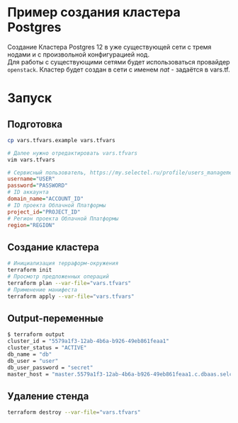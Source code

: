 # Пример создания кластера Postgres

Создание Кластера Postgres 12 в уже существующей сети с тремя нодами и с произвольной конфигурацией нод.  
Для работы с существующими сетями будет использоваться провайдер `openstack`. Кластер будет создан в сети с именем *nat* - задаётся в vars.tf.

# Запуск

## Подготовка

```bash
cp vars.tfvars.example vars.tfvars

# Далее нужно отредактировать vars.tfvars
vim vars.tfvars
```

```ini
# Сервисный пользователь, https://my.selectel.ru/profile/users_management/users
username="USER"
password="PASSWORD"
# ID аккаунта
domain_name="ACCOUNT_ID"
# ID проекта Облачной Платформы
project_id="PROJECT_ID"
# Регион проекта Облачной Платформы
region="REGION"
```

## Создание кластера
```bash
# Инициализация терраформ-окружения
terraform init
# Просмотр предложенных операций
terraform plan --var-file="vars.tfvars"
# Применение манифеста
terraform apply --var-file="vars.tfvars"
```

## Output-переменные
```bash
$ terraform output
cluster_id = "5579a1f3-12ab-4b6a-b926-49eb861feaa1"
cluster_status = "ACTIVE"
db_name = "db"
db_user = "user"
db_user_password = "secret"
master_host = "master.5579a1f3-12ab-4b6a-b926-49eb861feaa1.c.dbaas.selcloud.ru"
```

## Удаление стенда
```bash
terraform destroy --var-file="vars.tfvars"
```
